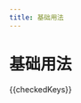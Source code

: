 ```yaml
---
title: 基础用法
---
```


<script>
import {VirtualTree} from 'lc-vue-virtual-tree'
import { v4 as uuidv4 } from 'uuid';

export default {
  name:'demo',
  components:{VirtualTree},
  data () {
    return {
      treeData: [
        {
          title: '第一层级',
          key: '0-0',
          children: [
            {
              title: '子层级',
              key: '0-0-0',
              disabled: true,
              children: [
                { title: '键盘', key: '0-0-0-0', disableCheckbox: true },
                { title: '鼠标', key: '0-0-0-1', lll: true }
              ]
            },
            {
              title: '金属',
              key: '0-0-1',
              children: [
                { title: '钢铁', key: '0-0-1-0' },
                {
                  title: '铝合金',
                  key: '0-0-1-1',
                  children: [
                    { title: '断桥铝', key: '0-0-1-1-0' }
                  ]
                }
              ]
            }
          ]
        }
      ],
      checkedKeys: [],
      expandedKeys: [],
      selectedKey: null
    }
  },
  mounted(){
    // this.createScrollHandle()
  },
  methods: {
    onSelect (selectedKey, event) {
      console.log(selectedKey, event)
    },
    onCheck (checkedKeys, event) {
      console.log(checkedKeys, event)
    },
    onExpand (expandKeys, event) {
      console.log(expandKeys, event)
    },
    onLoad () {
      console.log('load')
    },
    loadData(node){
      return new Promise((resolve)=>{
        setTimeout(()=>{
          resolve([
            { title: '开关开关开关开关开关开关开关开关开关开关开关开关开关开关开关开关开关开关开关开关开关开关开关开关开关开关开关开关', key:uuidv4() , lll: true },
                {
                  title: '插座',
                  key: uuidv4(),
                }
          ])
        }, 10)
      })
    }
  },
  watch: {
    checkedKeys: {
      deep: true,
      handler (val) {
        console.log('checkedKeys', val)
      }
    },
    expandedKeys: {
      deep: true,
      handler (val) {
        console.log('expandedKeys', val)
      }
    },
    selectedKey (val) {
      console.log('selectedKey', val)
    }
  }
}
</script>

# 基础用法

<el-card>
    <div>{{checkedKeys}}</div>
    <div style="width:300px; height: 500px; overflow: auto" ref="container">
      <VirtualTree
        :treeData="treeData"
        v-model="checkedKeys"
        :expandedKeys.sync="expandedKeys"
        :selectedKey.sync="selectedKey"
        :defaultCheckedKeys="['0-0-0-1', '0-0-1-0']"
        :defaultExpandedKeys="['0-0-0', '0-0-1', '0-0-1-0', '0-0-1-1']"
        defaultSelectedKey="0-0-0-1"
        :loadData="loadData"
        :replaceFields="{isLeaf: 'lll'}"
        :checkable="true"
        :titleWidth="100"
        @select="onSelect"
        @check="onCheck"
        @expand="onExpand"
        @load="onLoad"
        >
          <template #suffix="{node}">
            <el-button type="primary" link icon="aps-icon-edit"></el-button>
            <el-button type="primary" link icon="aps-icon-delete"></el-button>
          </template>
          <template #title-suffix>
            <i class="aps-icon-edit"></i>
          </template>
      </VirtualTree>
    </div>
  </el-card>